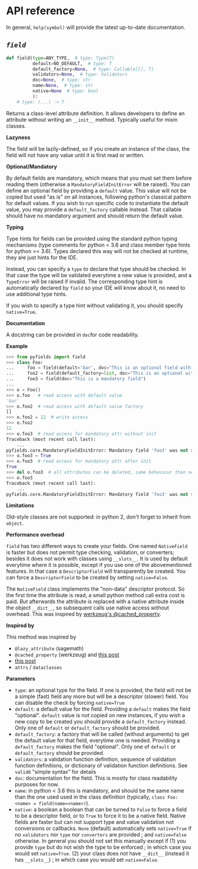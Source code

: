 # API reference

In general, `help(symbol)` will provide the latest up-to-date documentation.

## *`field`*

```python
def field(type=ANY_TYPE,  # type: Type[T]
          default=NO_DEFAULT,  # type: T
          default_factory=None,  # type: Callable[[], T]
          validators=None,  # type: Validators
          doc=None,  # type: str
          name=None,  # type: str
          native=None  # type: bool
          ):
    # type: (...) -> T
```

Returns a class-level attribute definition. It allows developers to define an attribute without writing an 
`__init__` method. Typically useful for mixin classes.

**Lazyness**

The field will be lazily-defined, so if you create an instance of the class, the field will not have any value 
until it is first read or written.

**Optional/Mandatory**

By default fields are mandatory, which means that you must set them before reading them (otherwise a `MandatoryFieldInitError` will be raised). You can define an optional field by providing a `default` value. This value will not be copied but used "as is" on all instances, following python's classical pattern for default values. If you wish to run specific code to instantiate the default value, you may provide a `default_factory` callable instead. That callable should have no mandatory argument and should return the default value. 

**Typing**

Type hints for fields can be provided using the standard python typing mechanisms (type comments for python < 3.6 and class member type hints for python >= 3.6). Types declared this way will not be checked at runtime, they are just hints for the IDE.
    
Instead, you can specify a `type` to declare that type should be checked. In that case the type will be validated everytime a new value is provided, and a `TypeError` will be raised if invalid. The corresponding type hint is automatically declared by `field` so your IDE will know about it, no need to use additional type hints.

If you wish to specify a type hint without validating it, you should specify `native=True`.

**Documentation**

A docstring can be provided in `doc`for code readability.

**Example**

```python
>>> from pyfields import field
>>> class Foo:
...     foo = field(default='bar', doc="This is an optional field with a default value")
...     foo2 = field(default_factory=list, doc="This is an optional with a default value factory")
...     foo3 = field(doc="This is a mandatory field")
...
>>> o = Foo()
>>> o.foo   # read access with default value
'bar'
>>> o.foo2  # read access with default value factory
[]
>>> o.foo2 = 12  # write access
>>> o.foo2
12
>>> o.foo3  # read access for mandatory attr without init
Traceback (most recent call last):
    ...
pyfields.core.MandatoryFieldInitError: Mandatory field 'foo3' was not set before first access on object...
>>> o.foo3 = True
>>> o.foo3  # read access for mandatory attr after init
True
>>> del o.foo3  # all attributes can be deleted, same behaviour than new object
>>> o.foo3
Traceback (most recent call last):
    ...
pyfields.core.MandatoryFieldInitError: Mandatory field 'foo3' was not set before first access on object...
```

**Limitations**

Old-style classes are not supported: in python 2, don't forget to inherit from `object`.

**Performance overhead**

`field` has two different ways to create your fields. One named `NativeField` is faster but does not permit type checking, validation, or converters; besides it does not work with classes using `__slots__`. It is used by default everytime where it is possible, except if you use one of the abovementioned features. In that case a `DescriptorField` will transparently be created. You can force a `DescriptorField` to be created by setting `native=False`.
    
The `NativeField` class implements the "non-data" descriptor protocol. So the first time the attribute is read, a small  python method call extra cost is paid. *But* afterwards the attribute is replaced with a native attribute inside the object `__dict__`, so subsequent calls use native access without overhead. 
This was inspired by [werkzeug's @cached_property](https://tedboy.github.io/flask/generated/generated/werkzeug.cached_property.html). 

**Inspired by**

This method was inspired by 

 - `@lazy_attribute` (sagemath)
 - `@cached_property` (werkzeug) and [this post](https://stackoverflow.com/questions/24704147/python-what-is-a-lazy-property)
 - [this post](https://stackoverflow.com/questions/42023852/how-can-i-get-the-attribute-name-when-working-with-descriptor-protocol-in-python)
 - `attrs` / `dataclasses`

**Parameters**

 - `type`: an optional type for the field. If one is provided, the field will not be a simple (fast) field any more but will be a descriptor (slower) field. You can disable the check by forcing `native=True`
 - `default`: a default value for the field. Providing a `default` makes the field "optional". `default` value is not copied on new instances, if you wish a new copy to be created you should provide a `default_factory` instead. Only one of `default` or `default_factory` should be provided.
 - `default_factory`: a factory that will be called (without arguments) to get the default value for that field, everytime one is needed. Providing a `default_factory` makes the field "optional". Only one of `default` or `default_factory` should be provided.
 - `validators`: a validation function definition, sequence of validation function definitions, or dictionary of validation function definitions. See `valid8` "simple syntax" for details
 - `doc`: documentation for the field. This is mostly for class readability purposes for now.
 - `name`: in python < 3.6 this is mandatory, and should be the same name than the one used used in the class definition (typically, `class Foo:    <name> = field(name=<name>)`).
 - `native`: a boolean a boolean that can be turned to `False` to force a field to be a descriptor field, or to `True` to force it to be a native field. Native fields are faster but can not support type and value validation not conversions or callbacks. `None` (default) automatically sets `native=True` if no `validators` nor `type` nor `converters` are provided ; and `native=False` otherwise. In general you should not set this manually except if (1) you provide `type` but do not wish the type to be enforced ; in which case you would set `native=True`. (2) your class does not have `__dict__` (instead it has `__slots__`) ; in which case you would set `native=False`.
